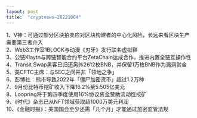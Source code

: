```yaml
---
layout: post
title:  "cryptnews-20221004"
---
```

1、V神：可通过部分区块拍卖应对区块构建者的中心化风险，长远来看区块生产需要第三者介入  
2、Web3工作室1BLOCK与动漫《刃牙》发行联名虚拟鞋  
3、公链Klaytn与跨链智能合约平台ZetaChain达成合作，推进内置全链互操作性  
4、Transit Swap黑客已归还另外2612枚BNB，并保留1万枚BNB作为漏洞赏金  
5、美CFTC主席：与SEC之间并非「领地之争」  
6、彭博社：熊市导致2022年「僵尸加密货币」超过1.2万种  
7、9月份比特币挖矿收入下降16.2%至5.505亿美元  
8、Loopring将于第四季度使用16%协议资金赞助流动性挖矿  
9、《时代》杂志已从NFT领域获取超1000万美元利润  
10、《金融时报》：美国国会至少还需「几个月」才能通过加密监管法规  
